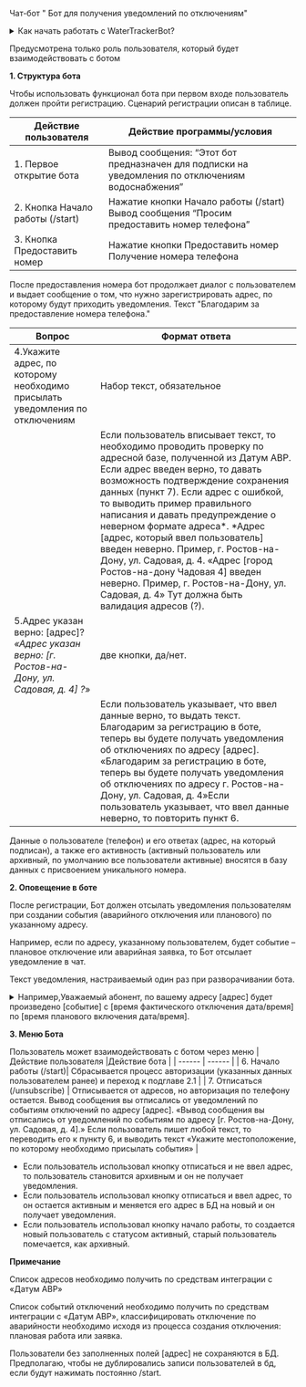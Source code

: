 Чат-бот " Бот для получения уведомлений по отключениям"

<details><summary>Как начать работать с WaterTrackerBot?</summary>
1) Создайте виртуальное окружение
2) Загрузите необходимые библиотеки из requirements.txt
3) Создайте .env файл и загрузите в него токен бота, токен api и другие необходимые компоненты
4) Запустите бота с помощью `python3 bot.py`

** Пример .env фалйла

```
TELEGRAM_BOT_TOKEN=#########################################
DATUM_API_LINK=https:#########################################
API_TOKEN=#########################################
API_LOGIN=#################
API_PASSWORD=#################
YOUR_DATABASE_NAME=waterdbbot
OUR_USERNAME=postgres
YOUR_PASSWORD=postgres
YOUR_HOST=localhost
YOUR_PORT=5432
```
</details>

Предусмотрена только роль пользователя, который будет взаимодействовать с ботом

**1.	Структура бота**

Чтобы использовать функционал бота при первом входе пользователь должен пройти регистрацию. Сценарий регистрации описан в таблице.


| Действие пользователя | Действие программы/условия |
| ------ | ------ |
| 1. Первое открытие бота |  Вывод сообщения: “Этот бот предназначен для подписки на уведомления по отключениям водоснабжения” |
| 2. Кнопка Начало работы (/start) |	Нажатие кнопки Начало работы (/start)	Вывод сообщения “Просим предоставить номер телефона” |
| 3. Кнопка Предоставить номер |	Нажатие кнопки Предоставить номер	Получение номера телефона |

После предоставления номера бот продолжает диалог с пользователем и выдает сообщение о том, что нужно зарегистрировать адрес, по которому будут приходить уведомления. Текст "Благодарим за предоставление номера телефона."


|Вопрос	|Формат ответа|
|------|-----------|
|4.Укажите адрес, по которому необходимо присылать уведомления по отключениям | Набор текст, обязательное |
| | Если пользователь вписывает текст, то необходимо проводить проверку по адресной базе, полученной из Датум АВР. Если адрес введен верно, то давать возможность подтверждение сохранения данных (пункт 7). Если адрес с ошибкой, то выводить пример правильного написания и давать предупреждение о неверном формате адреса*. *Адрес [адрес, который ввел пользователь] введен неверно. Пример, г. Ростов-на-Дону, ул. Садовая, д. 4. «Адрес [город Ростов-на-дону Чадовая 4] введен неверно. Пример, г. Ростов-на-Дону, ул. Садовая, д. 4» Тут должна быть валидация адресов (?).
| 5.Адрес указан верно: [адрес]? _«Адрес указан верно: [г. Ростов-на-Дону, ул. Садовая, д. 4] ?_»	| две кнопки, да/нет.|
| |Если пользователь указывает, что ввел данные верно, то выдать текст. Благодарим за регистрацию в боте, теперь вы будете получать уведомления об отключениях по адресу [адрес]. «Благодарим за регистрацию в боте, теперь вы будете получать уведомления об отключениях по адресу г. Ростов-на-Дону, ул. Садовая, д. 4»Если пользователь указывает, что ввел данные неверно, то повторить пункт 6. |

Данные о пользователе (телефон) и его ответах (адрес, на который подписан), а также его активность (активный пользователь или архивный, по умолчанию все пользователи активные) вносятся в базу данных с присвоением уникального номера.


**2. Оповещение в боте**

После регистрации, Бот должен отсылать уведомления пользователям при создании события (аварийного отключения или планового) по указанному адресу.

Например, если по адресу, указанному пользователем, будет событие – плановое отключение или аварийная заявка, то Бот отсылает уведомление в чат.

Текст уведомления, настраиваемый один раз при разворачивании бота.


<details><summary>Например,Уважаемый абонент, по вашему адресу [адрес] будет произведено [событие] с [время фактического отключения дата/время] по [время планового включения дата/время].</summary>

Если аварийное отключение из заявки с указанием только фактического отключения–
Уважаемый абонент, по вашему адресу [г. Ростов-на-Дону, ул. Садовая, д. 4] будет произведено [аварийное отключение ХВС] с [14.05.2024 20:40].

Если аварийное отключение из заявки с указанием только фактическим отключением и плановым включением -
Уважаемый абонент, по вашему адресу [г. Ростов-на-Дону, ул. Садовая, д. 4] будет произведено [аварийное отключение ХВС] с [14.05.2024 20:40] по [14.05.2024 22:40].

Если плановое отключение с указанием только фактического отключения- Уважаемый абонент, по вашему адресу [г. Ростов-на-Дону, ул. Садовая, д. 4] будет произведено [плановое отключение ХВС] с [14.05.2024 20:40].

Если плановое отключение с указанием фактическим отключением и плановым включением-
Уважаемый абонент, по вашему адресу [г. Ростов-на-Дону, ул. Садовая, д. 4] будет произведено [плановое отключение ХВС] с [14.05.2024 20:40] по [14.05.2024 22:40].
</details>


**3. Меню Бота**

Пользователь может взаимодействовать с ботом через меню
| Действие пользователя |Действие бота |
| ------ | ------ |
| 6.	Начало работы (/start)| Сбрасывается процесс авторизации (указанных данных пользователем ранее) и переход к подглаве 2.1 |
| 7.	Отписаться (/unsubscribe) | Отписывается от адресов, но   авторизация по телефону остается. Вывод сообщения вы отписались от уведомлений по событиям отключений по адресу [адрес]. «Вывод сообщения вы отписались от уведомлений по событиям по адресу [г. Ростов-на-Дону, ул. Садовая, д. 4].» Если пользователь пишет любой текст, то переводить его к пункту 6,  и выводить текст «Укажите местоположение, по которому необходимо присылать события» |

- Если пользователь использовал кнопку отписаться и не ввел адрес, то пользователь становится архивным и он не получает уведомления.
- Если пользователь использовал кнопку отписаться и ввел адрес, то он остается активным и меняется его адрес в БД на новый и он получает уведомления.
- Если пользователь использовал кнопку начало работы, то создается новый пользователь с статусом активный, старый пользователь помечается, как архивный.


**Примечание**

Список адресов необходимо получить по средствам интеграции с «Датум АВР»


Список событий отключений необходимо получить по средствам интеграции с «Датум АВР», классифицировать отключение по аварийности необходимо исходя из процесса создания отключения: плановая работа или заявка.


Пользователи без заполненных полей [адрес] не сохраняются в БД. Предполагаю, чтобы не дублировались записи пользователей в бд, если будут нажимать постоянно /start.
